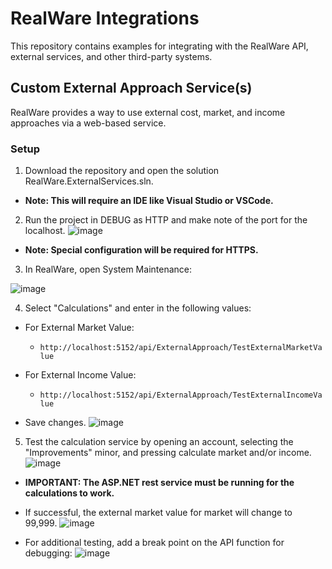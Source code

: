 # RealWare Integrations
This repository contains examples for integrating with the RealWare API, external services, and other third-party systems.

## Custom External Approach Service(s)
RealWare provides a way to use external cost, market, and income approaches via a web-based service.

### Setup
1. Download the repository and open the solution RealWare.ExternalServices.sln.
- **Note: This will require an IDE like Visual Studio or VSCode.**

2. Run the project in DEBUG as HTTP and make note of the port for the localhost.
![image](https://github.com/user-attachments/assets/f4a0526c-61e5-43b5-a949-8402f94d12b3)

- **Note: Special configuration will be required for HTTPS.**

3. In RealWare, open System Maintenance:

![image](https://github.com/user-attachments/assets/473d6e42-7c88-4bb4-afb9-99151c348ca0)

4. Select "Calculations" and enter in the following values:

- For External Market Value:
  - ```http://localhost:5152/api/ExternalApproach/TestExternalMarketValue```

- For External Income Value:
  - ```http://localhost:5152/api/ExternalApproach/TestExternalIncomeValue```

- Save changes.
![image](https://github.com/user-attachments/assets/5bad1835-a14f-4489-8eba-b8a9ee55c2e6)

5. Test the calculation service by opening an account, selecting the "Improvements" minor, and pressing calculate market and/or income.
![image](https://github.com/user-attachments/assets/5b8ac816-0512-4784-bc3b-6a022d7b7f79)
- **IMPORTANT: The ASP.NET rest service must be running for the calculations to work.**

- If successful, the external market value for market will change to 99,999.
![image](https://github.com/user-attachments/assets/95cf5492-4eef-4920-b5e9-b91734f0d8dc)


- For additional testing, add a break point on the API function for debugging:
![image](https://github.com/user-attachments/assets/efe6d5df-be10-46fa-b69e-8ddd3b4d61d3)


